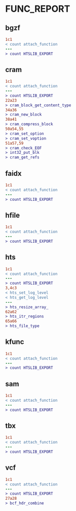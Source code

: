 # FUNC_REPORT

## bgzf

```diff
1c1
< count attach_function
---
> count HTSLIB_EXPORT
```

## cram

```diff
1c1
< count attach_function
---
> count HTSLIB_EXPORT
22a23
> cram_block_get_content_type
34a36
> cram_new_block
38a41
> cram_compress_block
50a54,55
> cram_set_option
> cram_set_voption
51a57,59
> cram_check_EOF
> int32_put_blk
> cram_get_refs
```

## faidx

```diff
1c1
< count attach_function
---
> count HTSLIB_EXPORT
```

## hfile

```diff
1c1
< count attach_function
---
> count HTSLIB_EXPORT
```

## hts

```diff
1c1
< count attach_function
---
> count HTSLIB_EXPORT
3,4c3
< hts_set_log_level
< hts_get_log_level
---
> hts_resize_array_
62a62
> hts_itr_regions
65a66
> hts_file_type
```

## kfunc

```diff
1c1
< count attach_function
---
> count HTSLIB_EXPORT
```

## sam

```diff
1c1
< count attach_function
---
> count HTSLIB_EXPORT
```

## tbx

```diff
1c1
< count attach_function
---
> count HTSLIB_EXPORT
```

## vcf

```diff
1c1
< count attach_function
---
> count HTSLIB_EXPORT
27a28
> bcf_hdr_combine
```

